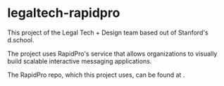 # legaltech-rapidpro

This project of the Legal Tech + Design team based out of Stanford's d.school.

The project uses RapidPro's service that allows organizations to visually build scalable interactive messaging applications.

The RapidPro repo, which this project uses, can be found at <a href=https://github.com/rapidpro/rapidpro></a>.